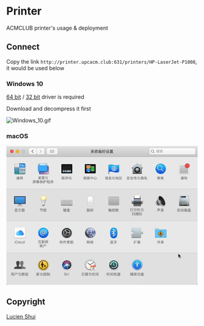 # Printer

ACMCLUB printer's usage & deployment

## Connect

Copy the link `http://printer.upcacm.club:631/printers/HP-LaserJet-P1008`, it would be used below

### Windows 10

[64 bit](./driver/64.zip) / [32 bit](./driver/32.zip) driver is required

Download and decompress it first

![Windows_10.gif](./Windows_10.gif)

### macOS

![macOS.gif](./macOS.gif)

## Copyright

[Lucien Shui](https://github.com/LucienShui)
